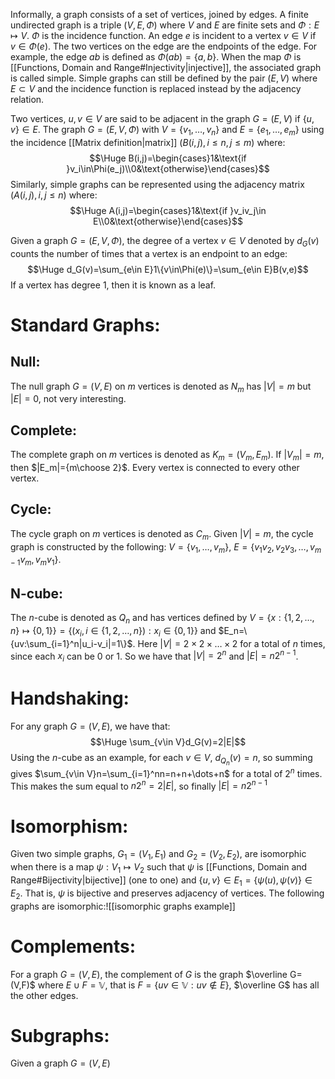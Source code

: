 Informally, a graph consists of a set of vertices, joined by edges. A finite undirected graph is a triple $(V,E,\Phi)$ where $V$ and $E$ are finite sets and $\Phi:E\mapsto V$. $\Phi$ is the incidence function. An edge $e$ is incident to a vertex $v\in V$ if $v\in\Phi(e)$. The two vertices on the edge are the endpoints of the edge. For example, the edge $ab$ is defined as $\Phi(ab)=\{a,b\}$. When the map $\Phi$ is [[Functions, Domain and Range#Injectivity|injective]], the associated graph is called simple. Simple graphs can still be defined by the pair $(E,V)$ where $E\subset V$ and the incidence function is replaced instead by the adjacency relation.

Two vertices, $u,v\in V$ are said to be adjacent in the graph $G=(E,V)$ if $\{u,v\}\in E$. The graph $G=(E,V,\Phi)$ with $V=\{v_1,\dots,v_n\}$ and $E=\{e_1,\dots,e_m\}$ using the incidence [[Matrix definition|matrix]] $(B(i,j), i\leq n, j\leq m)$ where:$$\Huge B(i,j)=\begin{cases}1&\text{if }v_i\in\Phi(e_j)\\0&\text{otherwise}\end{cases}$$Similarly, simple graphs can be represented using the adjacency matrix $(A(i,j),i,j\leq n)$ where:$$\Huge A(i,j)=\begin{cases}1&\text{if }v_iv_j\in E\\0&\text{otherwise}\end{cases}$$

Given a graph $G=(E,V,\Phi)$, the degree of a vertex $v\in V$ denoted by $d_G(v)$ counts the number of times that a vertex is an endpoint to an edge:$$\Huge d_G(v)=\sum_{e\in E}1\{v\in\Phi(e)\}=\sum_{e\in E}B(v,e)$$If a vertex has degree $1$, then it is known as a leaf.

# Standard Graphs:

## Null:
The null graph $G=(V,E)$ on $m$ vertices is denoted as $N_m$ has $|V|=m$ but $|E|=0$, not very interesting.

## Complete:
The complete graph on $m$ vertices is denoted as $K_m=(V_m,E_m)$. If $|V_m|=m$, then $|E_m|={m\choose 2}$. Every vertex is connected to every other vertex.

## Cycle:
The cycle graph on $m$ vertices is denoted as $C_m$. Given $|V|=m$, the cycle graph is constructed by the following: $V=\{v_1,\dots,v_m\}$, $E=\{v_1v_2,v_2v_3,\dots,v_{m-1}v_m,v_mv_1\}$.

## N-cube:
The $n$-cube is denoted as $Q_n$ and has vertices defined by $V=\{x:\{1,2,\dots,n\}\mapsto\{0,1\}\}=\{(x_i,i\in\{1,2,\dots,n\}):x_i\in\{0,1\}\}$ and $E_n=\{uv:\sum_{i=1}^n|u_i-v_i|=1\}$. Here $|V|=2\times2\times\dots\times2$ for a total of $n$ times, since each $x_i$ can be $0$ or $1$. So we have that $|V|=2^n$ and $|E|=n2^{n-1}$.

# Handshaking:

For any graph $G=(V,E)$, we have that: $$\Huge \sum_{v\in V}d_G(v)=2|E|$$ Using the $n$-cube as an example, for each $v\in V$, $d_{Q_n}(v)=n$, so summing gives $\sum_{v\in V}n=\sum_{i=1}^nn=n+n+\dots+n$ for a total of $2^n$ times. This makes the sum equal to $n2^n=2|E|$, so finally $|E|=n2^{n-1}$

# Isomorphism:

Given two simple graphs, $G_1=(V_1,E_1)$ and $G_2=(V_2,E_2)$, are isomorphic when there is a map $\psi:V_1\mapsto V_2$ such that $\psi$ is [[Functions, Domain and Range#Bijectivity|bijective]] (one to one) and $\{u,v\}\in E_1=\{\psi(u),\psi(v)\}\in E_2$. That is, $\psi$ is bijective and preserves adjacency of vertices. The following graphs are isomorphic:![[isomorphic graphs example]]
# Complements:

For a graph $G=(V,E)$, the complement of $G$ is the graph $\overline G=(V,F)$ where $E\cup F=\mathbb V$, that is $F=\{uv\in\mathbb V:uv\notin E\}$, $\overline G$ has all the other edges.

# Subgraphs:

Given a graph $G=(V,E)$